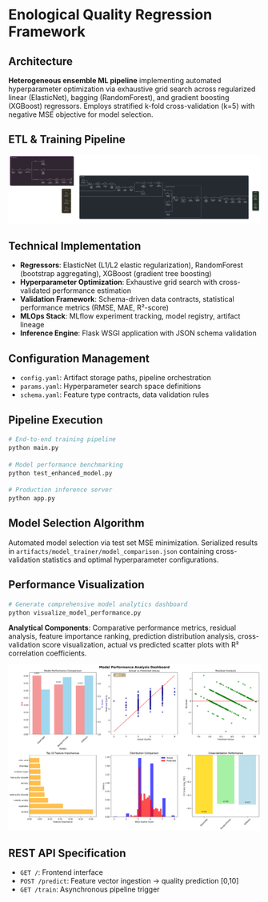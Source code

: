 # Enological Quality Regression Framework

## Architecture
**Heterogeneous ensemble ML pipeline** implementing automated hyperparameter optimization via exhaustive grid search across regularized linear (ElasticNet), bagging (RandomForest), and gradient boosting (XGBoost) regressors. Employs stratified k-fold cross-validation (k=5) with negative MSE objective for model selection.

## ETL & Training Pipeline
![flo](artifacts/model_evaluation/flow.png)

## Technical Implementation
- **Regressors**: ElasticNet (L1/L2 elastic regularization), RandomForest (bootstrap aggregating), XGBoost (gradient tree boosting)
- **Hyperparameter Optimization**: Exhaustive grid search with cross-validated performance estimation
- **Validation Framework**: Schema-driven data contracts, statistical performance metrics (RMSE, MAE, R²-score)
- **MLOps Stack**: MLflow experiment tracking, model registry, artifact lineage
- **Inference Engine**: Flask WSGI application with JSON schema validation

## Configuration Management
- `config.yaml`: Artifact storage paths, pipeline orchestration
- `params.yaml`: Hyperparameter search space definitions
- `schema.yaml`: Feature type contracts, data validation rules

## Pipeline Execution
```bash
# End-to-end training pipeline
python main.py

# Model performance benchmarking
python test_enhanced_model.py

# Production inference server
python app.py
```

## Model Selection Algorithm
Automated model selection via test set MSE minimization. Serialized results in `artifacts/model_trainer/model_comparison.json` containing cross-validation statistics and optimal hyperparameter configurations.

## Performance Visualization
```bash
# Generate comprehensive model analytics dashboard
python visualize_model_performance.py
```
**Analytical Components**: Comparative performance metrics, residual analysis, feature importance ranking, prediction distribution analysis, cross-validation score visualization, actual vs predicted scatter plots with R² correlation coefficients.

![Model Performance Dashboard](artifacts/model_evaluation/performance_dashboard.png)

## REST API Specification
- `GET /`: Frontend interface
- `POST /predict`: Feature vector ingestion → quality prediction [0,10]
- `GET /train`: Asynchronous pipeline trigger
